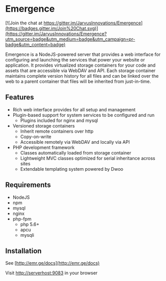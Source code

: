 # Emergence

[![Join the chat at https://gitter.im/JarvusInnovations/Emergence](https://badges.gitter.im/Join%20Chat.svg)](https://gitter.im/JarvusInnovations/Emergence?utm_source=badge&utm_medium=badge&utm_campaign=pr-badge&utm_content=badge)

Emergence is a NodeJS-powered server that provides a web interface for configuring and launching the services that power your website or application. It provides virtualized storage containers for your code and assets that are accessible via WebDAV and API. Each storage container maintains complete version history for all files and can be linked over the web to a parent container that files will be inherited from just-in-time.

## Features

- Rich web interface provides for all setup and management
- Plugin-based support for system services to be configured and run
  - Plugins included for nginx and mysql
- Versioned storage containers
  - Inherit remote containers over http
  - Copy-on-write
  - Accessible remotely via WebDAV and locally via API
- PHP development framework
  - Classes automatically loaded from storage container
  - Lightweight MVC classes optimized for serial inheritance across sites
  - Extendable templating system powered by Dwoo

## Requirements

- NodeJS
- npm
- mysql
- nginx
- php-fpm
  - php 5.6+
  - apcu
  - mysqli

## Installation

See [http://emr.ge/docs](http://emr.ge/docs)

Visit [http://serverhost:9083](http://serverhost:9083) in your browser
